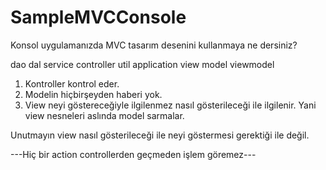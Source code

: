 # SampleMVCConsole
Konsol uygulamanızda MVC tasarım desenini kullanmaya ne dersiniz?

dao
dal
service
controller
util
application
view
model
viewmodel


1. Kontroller kontrol eder.
2. Modelin hiçbirşeyden haberi yok.
3. View neyi göstereceğiyle ilgilenmez nasıl gösterileceği ile ilgilenir. Yani view nesneleri aslında model sarmalar.

Unutmayın view nasıl gösterileceği ile neyi göstermesi gerektiği ile değil.

---Hiç bir action controllerden geçmeden işlem göremez---
